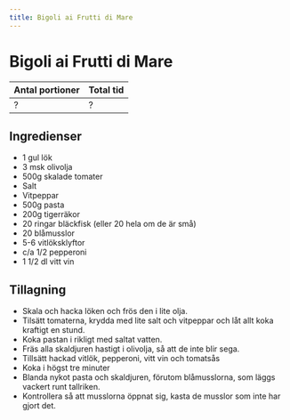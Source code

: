 ```yaml
---
title: Bigoli ai Frutti di Mare
---
```

# Bigoli ai Frutti di Mare

| Antal portioner       | Total tid         |
| --------------------- | ----------------- |
| ?                     | ?                 |



## Ingredienser
* 1 gul lök
* 3 msk olivolja
* 500g skalade tomater
* Salt
* Vitpeppar
* 500g pasta
* 200g tigerräkor
* 20 ringar bläckfisk (eller 20 hela om de är små)
* 20 blåmusslor
* 5-6 vitlöksklyftor
* c/a 1/2 pepperoni
* 1 1/2 dl vitt vin

## Tillagning
* Skala och hacka löken och frös den i lite olja.
* Tilsätt tomaterna, krydda med lite salt och vitpeppar och låt allt koka kraftigt en stund.
* Koka pastan i rikligt med saltat vatten.
* Fräs alla skaldjuren hastigt i olivolja, så att de inte blir sega.
* Tillsätt hackad vitlök, pepperoni, vitt vin och tomatsås
* Koka i högst tre minuter
* Blanda nykot pasta och skaldjuren, förutom blåmusslorna, som läggs vackert runt tallriken.
* Kontrollera så att musslorna öppnat sig, kasta de musslor som inte har gjort det.


